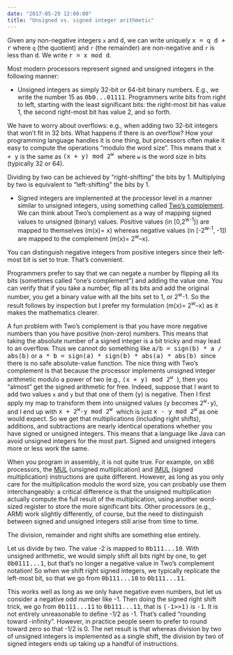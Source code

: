 ```yaml
---
date: "2017-05-29 12:00:00"
title: "Unsigned vs. signed integer arithmetic"
---
```




Given any non-negative integers `x` and <tt>d</tt>, we can write uniquely <tt>x = q d + r</tt> where `q` (the quotient) and `r` (the remainder) are non-negative and `r` is less than <tt>d</tt>. We write <tt>r = x mod d</tt>.

Most modern processors represent signed and unsigned integers in the following manner:

- Unsigned integers as simply 32-bit or 64-bit binary numbers. E.g., we write the number 15 as <tt>0b0...01111</tt>. Programmers write bits from right to left, starting with the least significant bits: the right-most bit has value 1, the second right-most bit has value 2, and so forth.

We have to worry about overflows: e.g., when adding two 32-bit integers that won&rsquo;t fit in 32 bits. What happens if there is an overflow? How your programming language handles it is one thing, but processors often make it easy to compute the operations &ldquo;modulo the word size&rdquo;. This means that <tt>x + y</tt> is the same as <tt>(x + y) mod 2<sup>w</sup> </tt> where `w` is the word size in bits (typically 32 or 64).

Dividing by two can be achieved by &ldquo;right-shifting&rdquo; the bits by 1. Multiplying by two is equivalent to &ldquo;left-shifting&rdquo; the bits by 1.
- Signed integers are implemented at the processor level in a manner similar to unsigned integers, using something called [Two&rsquo;s complement](https://en.wikipedia.org/wiki/Two%27s_complement). We can think about Two&rsquo;s complement as a way of mapping signed values to unsigned (binary) values. Positive values (in [0,2<sup>w-1</sup>)) are mapped to themselves (m(<tt>x</tt>)= <tt>x</tt>) whereas negative values (in [-2<sup>w-1</sup>, -1]) are mapped to the complement (m(<tt>x</tt>)= 2<sup>w</sup>&#8211;<tt>x</tt>).

You can distinguish negative integers from positive integers since their left-most bit is set to true. That&rsquo;s convenient.

Programmers prefer to say that we can negate a number by flipping all its bits (sometimes called &ldquo;one&rsquo;s complement&rdquo;) and adding the value one. You can verify that if you take a number, flip all its bits and add the original number, you get a binary value with all the bits set to 1, or 2<sup>w</sup>-1. So the result follows by inspection but I prefer my formulation (m(<tt>x</tt>)= 2<sup>w</sup>&#8211;<tt>x</tt>) as it makes the mathematics clearer.


A fun problem with Two&rsquo;s complement is that you have more negative numbers than you have positive (non-zero) numbers. This means that taking the absolute number of a signed integer is a bit tricky and may lead to an overflow. Thus we cannot do something like <tt>a/b = sign(b) * a / abs(b)</tt> or <tt>a * b = sign(a) * sign(b) * abs(a) * abs(b) </tt> since there is no safe absolute-value function.
The nice thing with Two&rsquo;s complement is that because the processor implements unsigned integer arithmetic modulo a power of two (e.g., <tt>(x + y) mod 2<sup>w</sup> </tt>), then you &ldquo;almost&rdquo; get the signed arithmetic for free. Indeed, suppose that I want to add two values `x` and `y` but that one of them (<tt>y</tt>) is negative. Then I first apply my map to transform them into unsigned values (<tt>y</tt> becomes <tt>2<sup>w</sup>-y</tt>), and I end up with <tt>x + 2<sup>w</sup>-y mod 2<sup>w</sup> </tt> which is just <tt>x - y mod 2<sup>w</sup></tt> as one would expect.
So we get that multiplications (including right shifts), additions, and subtractions are nearly identical operations whether you have signed or unsigned integers.
This means that a language like Java can avoid unsigned integers for the most part. Signed and unsigned integers more or less work the same.

When you program in assembly, it is not quite true. For example, on x86 processors, the [MUL](http://x86.renejeschke.de/html/file_module_x86_id_210.html) (unsigned multiplication) and [IMUL](https://c9x.me/x86/html/file_module_x86_id_138.html) (signed multiplication) instructions are quite different. However, as long as you only care for the multiplication modulo the word size, you can probably use them interchangeably: a critical difference is that the unsigned multiplication actually compute the full result of the multiplication, using another word-sized register to store the more significant bits. Other processors (e.g., ARM) work slightly differently, of course, but the need to distinguish between signed and unsigned integers still arise from time to time.

The division, remainder and right shifts are something else entirely.

Let us divide by two. The value -2 is mapped to <tt>0b111...10</tt>. With unsigned arithmetic, we would simply shift all bits right by one, to get <tt>0b0111...1</tt>, but that&rsquo;s no longer a negative value in Two&rsquo;s complement notation! So when we shift right signed integers, we typically replicate the left-most bit, so that we go from <tt>0b111...10</tt> to <tt>0b111...11</tt>.

This works well as long as we only have negative even numbers, but let us consider a negative odd number like -1. Then doing the signed right shift trick, we go from <tt>0b111...11</tt> to <tt>0b111...11</tt>, that is <tt>(-1>>1)</tt> is <tt>-1</tt>. It is not entirely unreasonable to define -1/2 as -1. That&rsquo;s called &ldquo;rounding toward -infinity&rdquo;. However, in practice people seem to prefer to round toward zero so that -1/2 is 0.
The net result is that whereas division by two of unsigned integers is implemented as a single shift, the division by two of signed integers ends up taking up a handful of instructions.

